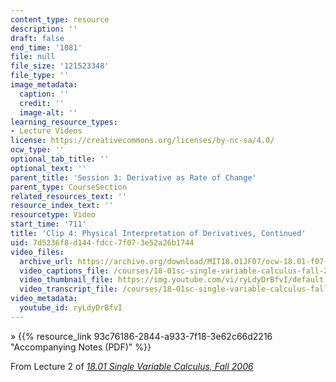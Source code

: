 ```yaml
---
content_type: resource
description: ''
draft: false
end_time: '1081'
file: null
file_size: '121523348'
file_type: ''
image_metadata:
  caption: ''
  credit: ''
  image-alt: ''
learning_resource_types:
- Lecture Videos
license: https://creativecommons.org/licenses/by-nc-sa/4.0/
ocw_type: ''
optional_tab_title: ''
optional_text: ''
parent_title: 'Session 3: Derivative as Rate of Change'
parent_type: CourseSection
related_resources_text: ''
resource_index_text: ''
resourcetype: Video
start_time: '711'
title: 'Clip 4: Physical Interpretation of Derivatives, Continued'
uid: 7d5236f8-d144-fdcc-7f07-3e52a26b1744
video_files:
  archive_url: https://archive.org/download/MIT18.01JF07/ocw-18.01-f07-lec02_300k.mp4
  video_captions_file: /courses/18-01sc-single-variable-calculus-fall-2010/b00500200c345c6aac8f33e224223add_ryLdyDrBfvI.vtt
  video_thumbnail_file: https://img.youtube.com/vi/ryLdyDrBfvI/default.jpg
  video_transcript_file: /courses/18-01sc-single-variable-calculus-fall-2010/e24db29e91562ede2744530a375acf70_ryLdyDrBfvI.pdf
video_metadata:
  youtube_id: ryLdyDrBfvI
---
```

» {{% resource_link 93c76186-2844-a933-7f18-3e62c66d2216 "Accompanying Notes (PDF)" %}}

From Lecture 2 of [_18.01 Single Variable Calculus, Fall 2006_](/courses/18-01-single-variable-calculus-fall-2006/video_galleries/video-lectures)